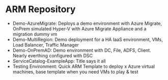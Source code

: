 # ARM Repository

* Demo-AzureMigrate: Deploys a demo environment with Azure Migrate, OnPrem simulated Hyper-V with Azure Migrate Appliance and a migration dummy vm
* Demo-MultiRegion: Demo deployment for a HA IaaS environment, VMs, Load Balancer, Traffic Manager
* Demo-OnPremAD: Demo environment with DC, File, ADFS, Client. Nearly everthing configured with DSC
* ServiceCatalog-ExampleApp: Title says it all
* Testing Environment: Quick ARM Template to deploy x Azure virtual machines, base template when you need VMs to play & test
